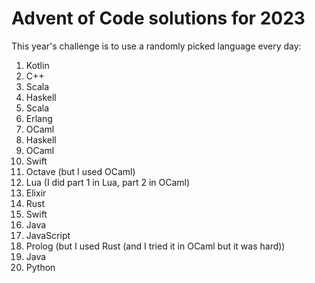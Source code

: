 # Advent of Code solutions for 2023

This year's challenge is to use a randomly picked language every day:

1. Kotlin
2. C++
3. Scala
4. Haskell
5. Scala
6. Erlang
7. OCaml
8. Haskell
9. OCaml
10. Swift
11. Octave (but I used OCaml)
12. Lua (I did part 1 in Lua, part 2 in OCaml)
13. Elixir
14. Rust
15. Swift
16. Java
17. JavaScript
18. Prolog (but I used Rust (and I tried it in OCaml but it was hard))
19. Java
20. Python
